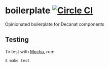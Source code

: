 # boilerplate [![Circle CI](https://circleci.com/gh/decanat/boilerplate.svg?style=svg)](https://circleci.com/gh/decanat/boilerplate)

Opinionated boilerplate for Decanat components

## Testing

To test with [Mocha][mocha], run:

    $ make test    

[mocha]: http://mochajs.org/
